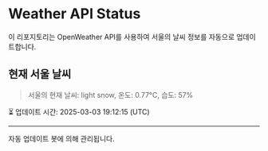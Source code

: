 
# Weather API Status

이 리포지토리는 OpenWeather API를 사용하여 서울의 날씨 정보를 자동으로 업데이트합니다.

## 현재 서울 날씨
> 서울의 현재 날씨: light snow, 온도: 0.77°C, 습도: 57%

⏳ 업데이트 시간: 2025-03-03 19:12:15 (UTC)

---
자동 업데이트 봇에 의해 관리됩니다.
